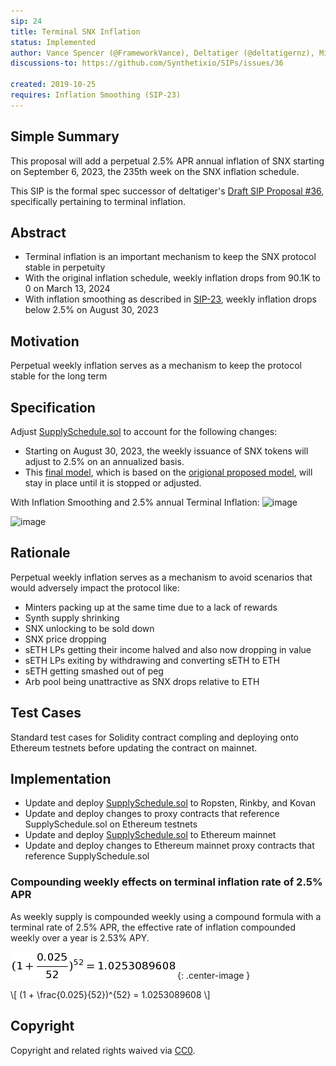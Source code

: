 ```yaml
---
sip: 24
title: Terminal SNX Inflation
status: Implemented
author: Vance Spencer (@FrameworkVance), Deltatiger (@deltatigernz), Michael Anderson (@meanderson)
discussions-to: https://github.com/Synthetixio/SIPs/issues/36

created: 2019-10-25
requires: Inflation Smoothing (SIP-23)
---
```


<!--You can leave these HTML comments in your merged SIP and delete the visible duplicate text guides, they will not appear and may be helpful to refer to if you edit it again. This is the suggested template for new SIPs. Note that an SIP number will be assigned by an editor. When opening a pull request to submit your SIP, please use an abbreviated title in the filename, `sip-draft_title_abbrev.md`. The title should be 44 characters or less.-->

## Simple Summary

<!--"If you can't explain it simply, you don't understand it well enough." Provide a simplified and layman-accessible explanation of the SIP.-->

This proposal will add a perpetual 2.5% APR annual inflation of SNX starting on September 6, 2023, the 235th week on the SNX inflation schedule.

This SIP is the formal spec successor of deltatiger's [Draft SIP Proposal #36](https://github.com/Synthetixio/SIPs/issues/36), specifically pertaining to terminal inflation.

## Abstract

<!--A short (~200 word) description of the technical issue being addressed.-->

- Terminal inflation is an important mechanism to keep the SNX protocol stable in perpetuity
- With the original inflation schedule, weekly inflation drops from 90.1K to 0 on March 13, 2024
- With inflation smoothing as described in [SIP-23](https://github.com/Synthetixio/SIPs/blob/master/SIPS/sip-23.md), weekly inflation drops below 2.5% on August 30, 2023

## Motivation

<!--The motivation is critical for SIPs that want to change Synthetix. It should clearly explain why the existing protocol specification is inadequate to address the problem that the SIP solves. SIP submissions without sufficient motivation may be rejected outright.-->

Perpetual weekly inflation serves as a mechanism to keep the protocol stable for the long term

## Specification

<!--The technical specification should describe the syntax and semantics of any new feature.-->

Adjust [SupplySchedule.sol](https://github.com/Synthetixio/synthetix/blob/master/contracts/SupplySchedule.sol) to account for the following changes:

- Starting on August 30, 2023, the weekly issuance of SNX tokens will adjust to 2.5% on an annualized basis.
- This [final model](https://docs.google.com/spreadsheets/d/1a5r9aFP5bh6wGG4-HIW2MWPf4yMthZvesZOurnG-v_8/edit#gid=0), which is based on the [origional proposed model](https://docs.google.com/spreadsheets/d/1rVXFnZSMvHEv5XpA5Q23x-cXEo7w-2T80wlAfT-YbuI/edit#gid=1445735519), will stay in place until it is stopped or adjusted.

With Inflation Smoothing and 2.5% annual Terminal Inflation:
![image](https://user-images.githubusercontent.com/55753617/69513159-b38a8000-0efb-11ea-894e-2a89064a0998.png)

![image](https://user-images.githubusercontent.com/55753617/69513160-b38a8000-0efb-11ea-9a96-4cfa95eb8ccd.png)

## Rationale

<!--The rationale fleshes out the specification by describing what motivated the design and why particular design decisions were made. It should describe alternate designs that were considered and related work, e.g. how the feature is supported in other languages. The rationale may also provide evidence of consensus within the community, and should discuss important objections or concerns raised during discussion.-->

Perpetual weekly inflation serves as a mechanism to avoid scenarios that would adversely impact the protocol like:

- Minters packing up at the same time due to a lack of rewards
- Synth supply shrinking
- SNX unlocking to be sold down
- SNX price dropping
- sETH LPs getting their income halved and also now dropping in value
- sETH LPs exiting by withdrawing and converting sETH to ETH
- sETH getting smashed out of peg
- Arb pool being unattractive as SNX drops relative to ETH

## Test Cases

<!--Test cases for an implementation are mandatory for SIPs but can be included with the implementation..-->

Standard test cases for Solidity contract compling and deploying onto Ethereum testnets before updating the contract on mainnet.

## Implementation

<!--The implementations must be completed before any SIP is given status "Implemented", but it need not be completed before the SIP is "Approved". While there is merit to the approach of reaching consensus on the specification and rationale before writing code, the principle of "rough consensus and running code" is still useful when it comes to resolving many discussions of API details.-->

- Update and deploy [SupplySchedule.sol](https://github.com/Synthetixio/synthetix/blob/master/contracts/SupplySchedule.sol) to Ropsten, Rinkby, and Kovan
- Update and deploy changes to proxy contracts that reference SupplySchedule.sol on Ethereum testnets
- Update and deploy [SupplySchedule.sol](https://github.com/Synthetixio/synthetix/blob/master/contracts/SupplySchedule.sol) to Ethereum mainnet
- Update and deploy changes to Ethereum mainnet proxy contracts that reference SupplySchedule.sol

### Compounding weekly effects on terminal inflation rate of 2.5% APR

As weekly supply is compounded weekly using a compound formula with a terminal rate of 2.5% APR, the effective rate of inflation compounded weekly over a year is 2.53% APY.


![Formula](assets/sip-24/formula.png){: .center-image }

\\[
(1 + \frac{0.025}{52})^{52} = 1.0253089608
\\]

## Copyright

Copyright and related rights waived via [CC0](https://creativecommons.org/publicdomain/zero/1.0/).
